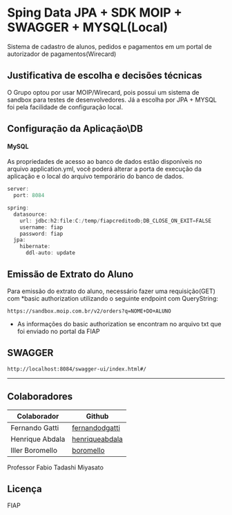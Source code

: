 # Sping Data JPA + SDK MOIP + SWAGGER + MYSQL(Local)
Sistema de cadastro de alunos, pedidos e pagamentos em um portal de autorizador de pagamentos(Wirecard)

## Justificativa de escolha e decisões técnicas
O Grupo optou por usar MOIP/Wirecard, pois possui um sistema de sandbox para testes de desenvolvedores.
Já a escolha por JPA + MYSQL foi pela facilidade de configuração local.

## Configuração da Aplicação\DB 
#### MySQL
As propriedades de acesso ao banco de dados estão disponíveis no arquivo application.yml, 
você poderá alterar a porta de execução da aplicação e o local do arquivo temporário do banco de dados.

````Java
server:
  port: 8084

spring:
  datasource:
    url: jdbc:h2:file:C:/temp/fiapcreditodb;DB_CLOSE_ON_EXIT=FALSE
    username: fiap
    password: fiap
  jpa:
    hibernate:
      ddl-auto: update
````
      
## Emissão de Extrato do Aluno 
Para emissão do extrato do aluno, necessário fazer uma requisição(GET) com *basic authorization utilizando o seguinte endpoint com QueryString:
````
https://sandbox.moip.com.br/v2/orders?q=NOME+DO+ALUNO
````
* As informações do basic authorization se encontram no arquivo txt que foi enviado no portal da FIAP

## SWAGGER
````
http://localhost:8084/swagger-ui/index.html#/
````

---------------------------------------

## Colaboradores
| Colaborador | Github |
| ------ | ------ |
| Fernando Gatti | [fernandodgatti][Gatti] | 11 953448553
| Henrique Abdala | [henriqueabdala][Abdala] | 11 975581678
| Iller Boromello | [boromello][Boromello] |

Professor Fabio Tadashi Miyasato

Licença
----
FIAP



[//]: # (These are reference links used in the body of this note and get stripped out when the markdown processor does its job. There is no need to format nicely because it shouldn't be seen. Thanks SO - http://stackoverflow.com/questions/4823468/store-comments-in-markdown-syntax)


   [dill]: <https://github.com/joemccann/dillinger>
   [git-repo-url]: <https://github.com/joemccann/dillinger.git>
   [john gruber]: <http://daringfireball.net>
   [df1]: <http://daringfireball.net/projects/markdown/>
   [markdown-it]: <https://github.com/markdown-it/markdown-it>
   [Ace Editor]: <http://ace.ajax.org>
   [node.js]: <http://nodejs.org>
   [Twitter Bootstrap]: <http://twitter.github.com/bootstrap/>
   [jQuery]: <http://jquery.com>
   [@tjholowaychuk]: <http://twitter.com/tjholowaychuk>
   [express]: <http://expressjs.com>
   [AngularJS]: <http://angularjs.org>
   [Gulp]: <http://gulpjs.com>
   [Gatti]: <https://github.com/fernandodgatti>
   [Abdala]: <https://github.com/henriqueabdala>
   [Boromello]: <https://github.com/Boromello>
   [PlDb]: <https://github.com/joemccann/dillinger/tree/master/plugins/dropbox/README.md>
   [PlGh]: <https://github.com/joemccann/dillinger/tree/master/plugins/github/README.md>
   [PlGd]: <https://github.com/joemccann/dillinger/tree/master/plugins/googledrive/README.md>
   [PlOd]: <https://github.com/joemccann/dillinger/tree/master/plugins/onedrive/README.md>
   [PlMe]: <https://github.com/joemccann/dillinger/tree/master/plugins/medium/README.md>
   [PlGa]: <https://github.com/RahulHP/dillinger/blob/master/plugins/googleanalytics/README.md>
